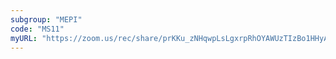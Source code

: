 ```yaml
---
subgroup: "MEPI"
code: "MS11"
myURL: "https://zoom.us/rec/share/prKKu_zNHqwpLsLgxrpRhOYAWUzTIzBo1HHyAWjbCUlyDrTgo5OC_Nw3zNhvaTWX.dAw9r4YoGbXWEkYh?startTime=1623835011000"
---
```

